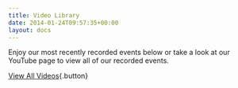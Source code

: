 ```yaml
---
title: Video Library
date: 2014-01-24T09:57:35+00:00
layout: docs
---
```


Enjoy our most recently recorded events below or take a look at our YouTube page to view all of our recorded events.

 [View All Videos](http://www.youtube.com/howtogov){.button}